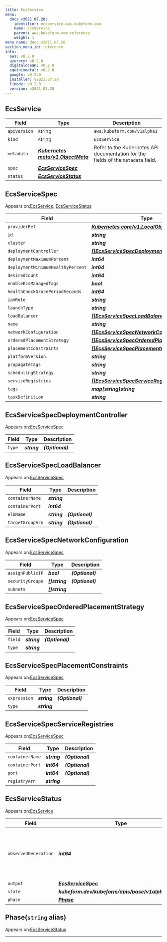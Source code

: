 ```yaml
---
title: EcsService
menu:
  docs_v2021.07.28:
    identifier: ecsservice-aws.kubeform.com
    name: EcsService
    parent: aws.kubeform.com-reference
    weight: 1
menu_name: docs_v2021.07.28
section_menu_id: reference
info:
  aws: v0.2.0
  azurerm: v0.2.0
  digitalocean: v0.2.0
  equinixmetal: v0.2.0
  google: v0.2.0
  installer: v2021.07.28
  linode: v0.2.0
  version: v2021.07.28
---
```


## EcsService
| Field | Type | Description |
| ------ | ----- | ----------- |
| `apiVersion` | string | `aws.kubeform.com/v1alpha1` |
|    `kind` | string | `EcsService` |
| `metadata` | ***[Kubernetes meta/v1.ObjectMeta](https://v1-18.docs.kubernetes.io/docs/reference/generated/kubernetes-api/v1.18/#objectmeta-v1-meta)***|Refer to the Kubernetes API documentation for the fields of the `metadata` field.|
| `spec` | ***[EcsServiceSpec](#ecsservicespec)***||
| `status` | ***[EcsServiceStatus](#ecsservicestatus)***||
## EcsServiceSpec

Appears on:[EcsService](#ecsservice), [EcsServiceStatus](#ecsservicestatus)

| Field | Type | Description |
| ------ | ----- | ----------- |
| `providerRef` | ***[Kubernetes core/v1.LocalObjectReference](https://v1-18.docs.kubernetes.io/docs/reference/generated/kubernetes-api/v1.18/#localobjectreference-v1-core)***||
| `id` | ***string***||
| `cluster` | ***string***| ***(Optional)*** |
| `deploymentController` | ***[[]EcsServiceSpecDeploymentController](#ecsservicespecdeploymentcontroller)***| ***(Optional)*** |
| `deploymentMaximumPercent` | ***int64***| ***(Optional)*** |
| `deploymentMinimumHealthyPercent` | ***int64***| ***(Optional)*** |
| `desiredCount` | ***int64***| ***(Optional)*** |
| `enableEcsManagedTags` | ***bool***| ***(Optional)*** |
| `healthCheckGracePeriodSeconds` | ***int64***| ***(Optional)*** |
| `iamRole` | ***string***| ***(Optional)*** |
| `launchType` | ***string***| ***(Optional)*** |
| `loadBalancer` | ***[[]EcsServiceSpecLoadBalancer](#ecsservicespecloadbalancer)***| ***(Optional)*** |
| `name` | ***string***||
| `networkConfiguration` | ***[[]EcsServiceSpecNetworkConfiguration](#ecsservicespecnetworkconfiguration)***| ***(Optional)*** |
| `orderedPlacementStrategy` | ***[[]EcsServiceSpecOrderedPlacementStrategy](#ecsservicespecorderedplacementstrategy)***| ***(Optional)*** |
| `placementConstraints` | ***[[]EcsServiceSpecPlacementConstraints](#ecsservicespecplacementconstraints)***| ***(Optional)*** |
| `platformVersion` | ***string***| ***(Optional)*** |
| `propagateTags` | ***string***| ***(Optional)*** |
| `schedulingStrategy` | ***string***| ***(Optional)*** |
| `serviceRegistries` | ***[[]EcsServiceSpecServiceRegistries](#ecsservicespecserviceregistries)***| ***(Optional)*** |
| `tags` | ***map[string]string***| ***(Optional)*** |
| `taskDefinition` | ***string***||
## EcsServiceSpecDeploymentController

Appears on:[EcsServiceSpec](#ecsservicespec)

| Field | Type | Description |
| ------ | ----- | ----------- |
| `type` | ***string***| ***(Optional)*** |
## EcsServiceSpecLoadBalancer

Appears on:[EcsServiceSpec](#ecsservicespec)

| Field | Type | Description |
| ------ | ----- | ----------- |
| `containerName` | ***string***||
| `containerPort` | ***int64***||
| `elbName` | ***string***| ***(Optional)*** |
| `targetGroupArn` | ***string***| ***(Optional)*** |
## EcsServiceSpecNetworkConfiguration

Appears on:[EcsServiceSpec](#ecsservicespec)

| Field | Type | Description |
| ------ | ----- | ----------- |
| `assignPublicIP` | ***bool***| ***(Optional)*** |
| `securityGroups` | ***[]string***| ***(Optional)*** |
| `subnets` | ***[]string***||
## EcsServiceSpecOrderedPlacementStrategy

Appears on:[EcsServiceSpec](#ecsservicespec)

| Field | Type | Description |
| ------ | ----- | ----------- |
| `field` | ***string***| ***(Optional)*** |
| `type` | ***string***||
## EcsServiceSpecPlacementConstraints

Appears on:[EcsServiceSpec](#ecsservicespec)

| Field | Type | Description |
| ------ | ----- | ----------- |
| `expression` | ***string***| ***(Optional)*** |
| `type` | ***string***||
## EcsServiceSpecServiceRegistries

Appears on:[EcsServiceSpec](#ecsservicespec)

| Field | Type | Description |
| ------ | ----- | ----------- |
| `containerName` | ***string***| ***(Optional)*** |
| `containerPort` | ***int64***| ***(Optional)*** |
| `port` | ***int64***| ***(Optional)*** |
| `registryArn` | ***string***||
## EcsServiceStatus

Appears on:[EcsService](#ecsservice)

| Field | Type | Description |
| ------ | ----- | ----------- |
| `observedGeneration` | ***int64***| ***(Optional)*** Resource generation, which is updated on mutation by the API Server.|
| `output` | ***[EcsServiceSpec](#ecsservicespec)***| ***(Optional)*** |
| `state` | ***kubeform.dev/kubeform/apis/base/v1alpha1.State***| ***(Optional)*** |
| `phase` | ***[Phase](#phase)***| ***(Optional)*** |
## Phase(`string` alias)

Appears on:[EcsServiceStatus](#ecsservicestatus)

---
